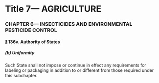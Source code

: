 
# Title 7— AGRICULTURE
### CHAPTER 6— INSECTICIDES AND ENVIRONMENTAL PESTICIDE CONTROL
#### § 136v. Authority of States
##### (b) Uniformity

Such State shall not impose or continue in effect any requirements for labeling or packaging in addition to or different from those required under this subchapter.
